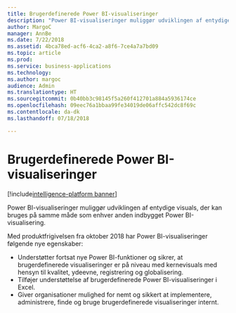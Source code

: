 ```yaml
---
title: Brugerdefinerede Power BI-visualiseringer
description: "Power BI-visualiseringer muliggør udviklingen af entydige visuals, der kan bruges på samme måde som enhver anden indbygget Power BI-visualisering."
author: MargoC
manager: AnnBe
ms.date: 7/22/2018
ms.assetid: 4bca78ed-acf6-4ca2-a8f6-7ce4a7a7bd09
ms.topic: article
ms.prod: 
ms.service: business-applications
ms.technology: 
ms.author: margoc
audience: Admin
ms.translationtype: HT
ms.sourcegitcommit: 0b40bb3c98145f5a260f412701a884a5936174ce
ms.openlocfilehash: 09eec76a1bbaa99fe34019de06affc542dc8f69c
ms.contentlocale: da-dk
ms.lasthandoff: 07/18/2018

---
```


# <a name="power-bi-custom-visuals"></a>Brugerdefinerede Power BI-visualiseringer

[!include[intelligence-platform banner](../../includes/intelligence-platform.md)]



Power BI-visualiseringer muliggør udviklingen af entydige visuals, der kan bruges på samme måde som enhver anden indbygget Power BI-visualisering.

Med produktfrigivelsen fra oktober 2018 har Power BI-visualiseringer følgende nye egenskaber:

- Understøtter fortsat nye Power BI-funktioner og sikrer, at brugerdefinerede visualiseringer er på niveau med kernevisuals med hensyn til kvalitet, ydeevne, registrering og globalisering.
- Tilføjer understøttelse af brugerdefinerede Power BI-visualiseringer i Excel.
- Giver organisationer mulighed for nemt og sikkert at implementere, administrere, finde og bruge brugerdefinerede visualiseringer internt.





